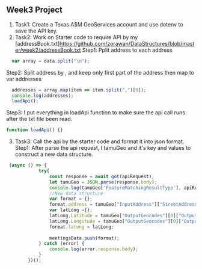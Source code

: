 ## Week3 Project
1. Task1: Create a Texas A$M GeoServices account and use dotenv to save the API key.
2. Task2: Work on Starter code to require API by my [addressBook.txt]https://github.com/zorawan/DataStructures/blob/master/week2/addressBook.txt
   Step1: Pplit address to each address
```javascript
  var array = data.split("\n");
```
   Step2: Split address by , and keep only first part of the address then map to var addresses
```javascript
  addresses = array.map(item => item.split(",")[0]);
  console.log(addresses);
  loadApi();
```
   Step3: I put everything in loadApi function to make sure the api call runs after the txt file been read.
```javascript
function loadApi() {}
```
3. Task3: Call the api by the starter code and format it into json format.
    Step1: After parse the api request, I tamuGeo and it's key and values to construct a new data structure.
```javascript
 (async () => {
        	try{
        		const response = await got(apiRequest);
        		let tamuGeo = JSON.parse(response.body);
        		console.log(tamuGeo['FeatureMatchingResultType'], apiRequest);
        		//New data structure
        		var format = {};
        		format.address = tamuGeo["InputAddress"]["StreetAddress"];
        		var latLong ={};
        		latLong.Latitude = tamuGeo["OutputGeocodes"][0]["OutputGeocode"]["Latitude"];
        		latLong.Longitude = tamuGeo["OutputGeocodes"][0]["OutputGeocode"]["Longitude"];
        	    format.latong = latLong;
            
            	meetingsData.push(format);
        	} catch (error) {
        		console.log(error.response.body);
        	}
        })();
```
    
